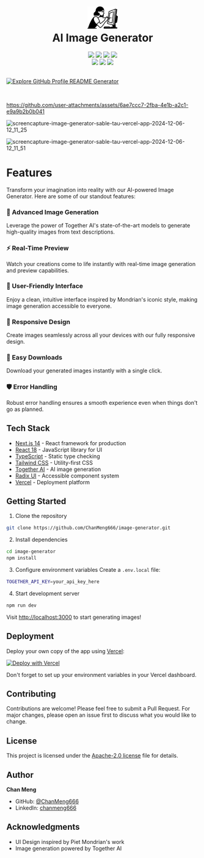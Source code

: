 <div align="center">
 <h1> <img src="/public/logo.svg" width="80px"><br/>AI Image Generator</h1>
 <img src="https://img.shields.io/badge/Next.js%2014-black?style=for-the-badge&logo=next.js&logoColor=white"/>
 <img src="https://img.shields.io/badge/React%2018-20232A?style=for-the-badge&logo=react&logoColor=61DAFB"/>
 <img src="https://img.shields.io/badge/TypeScript-007ACC?style=for-the-badge&logo=typescript&logoColor=white"/>
 <img src="https://img.shields.io/badge/Tailwind-38B2AC?style=for-the-badge&logo=tailwind-css&logoColor=white"/>
 <br/>
 <img src="https://img.shields.io/website?style=flat&url=https%3A%2F%2Fimage-generator.vercel.app/"/>
 <img src="https://img.shields.io/github/license/ChanMeng666/image-generator?style=flat"/>
 <img src="https://img.shields.io/github/package-json/v/ChanMeng666/image-generator?style=flat"/>
</div>

<br/>

[![Explore GitHub Profile README Generator](https://gradient-svg-generator.vercel.app/?text=👉+Try+It+Now!+👈&height=40&template=pride-rainbow)](https://image-generator-sable-tau.vercel.app/)

<br/>

https://github.com/user-attachments/assets/6ae7ccc7-2fba-4e1b-a2c1-e9a9b2b0b041


![screencapture-image-generator-sable-tau-vercel-app-2024-12-06-12_11_25](https://github.com/user-attachments/assets/d9abd50c-8b07-45ce-b360-367a89ae9e3b)

![screencapture-image-generator-sable-tau-vercel-app-2024-12-06-12_11_51](https://github.com/user-attachments/assets/d5c54d22-122e-4775-9767-a3ca1045b0ef)

# Features

Transform your imagination into reality with our AI-powered Image Generator. Here are some of our standout features:

### 🎨 Advanced Image Generation
Leverage the power of Together AI's state-of-the-art models to generate high-quality images from text descriptions.

### ⚡ Real-Time Preview
Watch your creations come to life instantly with real-time image generation and preview capabilities.

### 🎯 User-Friendly Interface
Enjoy a clean, intuitive interface inspired by Mondrian's iconic style, making image generation accessible to everyone.

### 📱 Responsive Design
Create images seamlessly across all your devices with our fully responsive design.

### 💾 Easy Downloads
Download your generated images instantly with a single click.

### 🛡️ Error Handling
Robust error handling ensures a smooth experience even when things don't go as planned.

## Tech Stack

- [Next.js 14](https://nextjs.org/) - React framework for production
- [React 18](https://reactjs.org/) - JavaScript library for UI
- [TypeScript](https://www.typescriptlang.org/) - Static type checking
- [Tailwind CSS](https://tailwindcss.com/) - Utility-first CSS
- [Together AI](https://together.ai/) - AI image generation
- [Radix UI](https://www.radix-ui.com/) - Accessible component system
- [Vercel](https://vercel.com/) - Deployment platform

## Getting Started

1. Clone the repository
```bash
git clone https://github.com/ChanMeng666/image-generator.git
```

2. Install dependencies
```bash
cd image-generator
npm install
```

3. Configure environment variables
Create a `.env.local` file:
```bash
TOGETHER_API_KEY=your_api_key_here
```

4. Start development server
```bash
npm run dev
```

Visit [http://localhost:3000](http://localhost:3000) to start generating images!

## Deployment

Deploy your own copy of the app using [Vercel](https://vercel.com):

[![Deploy with Vercel](https://vercel.com/button)](https://vercel.com/new/git/external?repository-url=https%3A%2F%2Fgithub.com%2FChanMeng666%2Fimage-generator)

Don't forget to set up your environment variables in your Vercel dashboard.

## Contributing

Contributions are welcome! Please feel free to submit a Pull Request. For major changes, please open an issue first to discuss what you would like to change.

## License

This project is licensed under the [Apache-2.0 license](LICENSE) file for details.

## Author

**Chan Meng**
- GitHub: [@ChanMeng666](https://github.com/ChanMeng666)
- LinkedIn: [chanmeng666](https://linkedin.com/in/chanmeng666)

## Acknowledgments

- UI Design inspired by Piet Mondrian's work
- Image generation powered by Together AI
